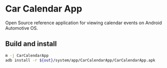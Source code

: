 # Car Calendar App

Open Source reference application for viewing calendar events on Android Automotive OS.

## Build and install

```bash
m -j CarCalendarApp
adb install -r ${out}/system/app/CarCalendarApp/CarCalendarApp.apk
```  
